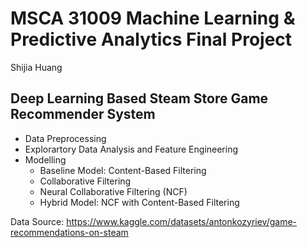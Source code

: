 # MSCA 31009 Machine Learning & Predictive Analytics Final Project
Shijia Huang
## Deep Learning Based Steam Store Game Recommender System

- Data Preprocessing
- Explorartory Data Analysis and Feature Engineering
- Modelling
  - Baseline Model: Content-Based Filtering
  - Collaborative Filtering
  - Neural Collaborative Filtering (NCF)
  - Hybrid Model: NCF with Content-Based Filtering

Data Source: https://www.kaggle.com/datasets/antonkozyriev/game-recommendations-on-steam

